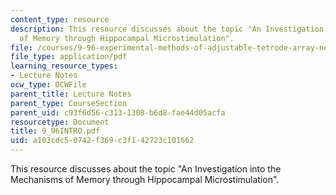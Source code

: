 ```yaml
---
content_type: resource
description: This resource discusses about the topic "An Investigation into the Mechanisms
  of Memory through Hippocampal Microstimulation".
file: /courses/9-96-experimental-methods-of-adjustable-tetrode-array-neurophysiology-january-iap-2001/a103cdc50742f369c3f142723c101662_9_96INTRO.pdf
file_type: application/pdf
learning_resource_types:
- Lecture Notes
ocw_type: OCWFile
parent_title: Lecture Notes
parent_type: CourseSection
parent_uid: c93f6d56-c313-1308-b6d8-fae44d05acfa
resourcetype: Document
title: 9_96INTRO.pdf
uid: a103cdc5-0742-f369-c3f1-42723c101662
---
```

This resource discusses about the topic "An Investigation into the Mechanisms of Memory through Hippocampal Microstimulation".

